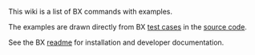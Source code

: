This wiki is a list of BX commands with examples.

The examples are drawn directly from BX [test cases](https://github.com/libbitcoin/libbitcoin-explorer/tree/master/test/commands) in the [source code](https://github.com/libbitcoin/libbitcoin-explorer).

See the BX [readme](https://github.com/libbitcoin/libbitcoin-explorer/blob/master/README.md) for installation and developer documentation.